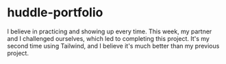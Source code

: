 # huddle-portfolio
 I believe in practicing and showing up every time. This week, my partner and I challenged ourselves, which led to completing this project. It's my second time using Tailwind, and I believe it's much better than my previous project.

